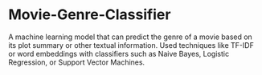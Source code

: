 
# Movie-Genre-Classifier
A machine learning model that can predict the genre of a movie based on its plot summary or other textual information. Used techniques like TF-IDF or word embeddings with classifiers such as Naive Bayes, Logistic Regression, or Support Vector Machines.
